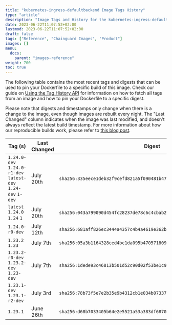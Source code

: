 ```yaml
---
title: "kubernetes-ingress-defaultbackend Image Tags History"
type: "article"
description: "Image Tags and History for the kubernetes-ingress-defaultbackend Chainguard Image"
date: 2023-06-22T11:07:52+02:00
lastmod: 2023-06-22T11:07:52+02:00
draft: false
tags: ["Reference", "Chainguard Images", "Product"]
images: []
menu:
  docs:
    parent: "images-reference"
weight: 700
toc: true
---
```


The following table contains the most recent tags and digests that can be used to pin your Dockerfile to a specific build of this image. Check our guide on [Using the Tag History API](/chainguard/chainguard-images/using-the-tag-history-api/) for information on how to fetch all tags from an image and how to pin your Dockerfile to a specific digest.

Please note that digests and timestamps only change when there is a change to the image, even though images are rebuilt every night. The "Last Changed" column indicates when the image was last modified, and doesn't always reflect the latest build timestamp. For more information about how our reproducible builds work, please refer to [this blog post](https://www.chainguard.dev/unchained/reproducing-chainguards-reproducible-image-builds).

| Tag (s)                                                       | Last Changed | Digest                                                                    |
|---------------------------------------------------------------|--------------|---------------------------------------------------------------------------|
|  `1.24.0-dev` `1.24.0-r1-dev` `latest-dev` `1.24-dev` `1-dev` | July 20th    | `sha256:335eece1deb32f9cefd821a5f090481b47e7265c56a03a4783197c40ac2bf1a6` |
|  `latest` `1.24.0` `1.24` `1`                                 | July 20th    | `sha256:043a799090d454fc28237de78c6c4cbab283d1f35bde281973bd44fa4c845c31` |
|  `1.24.0-r0-dev`                                              | July 12th    | `sha256:681aff826ec3444a4357c4b4a4619e362b46ec2c8b986e584e9057e4f13d7902` |
|  `1.23.2` `1.23`                                              | July 7th     | `sha256:05a3b1164328ced4bc1da095b4705718097e32949a623959e544155505e3405d` |
|  `1.23.2-r0-dev` `1.23.2-dev` `1.23-dev`                      | July 7th     | `sha256:1dede93c46813b501d52c90d02f53be1c92196f71e92211ba1218663872c0390` |
|  `1.23.1-dev` `1.23.1-r2-dev`                                 | July 3rd     | `sha256:78b73f5e7e2b35e9b4312cb1e034b073371a5916e65645f232cc08b443c3be1d` |
|  `1.23.1`                                                     | June 26th    | `sha256:d68b7033405b64e2e5521a53a383df6870de5eb8a0bf7b5036c3f9a394e66a65` |
